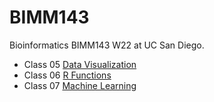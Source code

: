 # BIMM143
Bioinformatics BIMM143 W22 at UC San Diego.

- Class 05 [Data Visualization](https://github.com/jbruce33/bimm143/blob/main/Class05/Class05.pdf)
- Class 06 [R Functions](https://github.com/jbruce33/bimm143/blob/main/class06/class06.pdf)
- Class 07 [Machine Learning](https://github.com/jbruce33/bimm143/blob/main/class07/class07.pdf)
